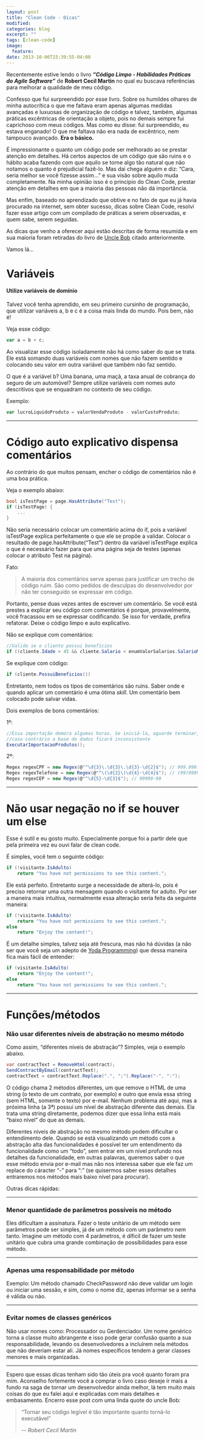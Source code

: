 ```yaml
---
layout: post
title: "Clean Code - Dicas"
modified:
categories: blog
excerpt: ""
tags: [clean-code]
image:
  feature:
date: 2013-10-06T15:39:55-04:00
---
```


Recentemente estive lendo o livro ***“Código Limpo - Habilidades Práticas do Agile Software”*** de **Robert Cecil Martin** no qual eu buscava referências para melhorar a qualidade de meu código.

Confesso que fui surpreendido por esse livro. Sobre os humildes olhares de minha autocrítica o que me faltava eram apenas algumas medidas avançadas e luxuosas de organização de código e talvez, também, algumas práticas excêntricas de orientação a objeto, pois no demais sempre fui caprichoso com meus códigos. Mas como eu disse: fui surpreendido, eu estava enganado! O que me faltava não era nada de excêntrico, nem tampouco avançado. **Era o básico.**

É impressionante o quanto um código pode ser melhorado ao se prestar atenção em detalhes. Há certos aspectos de um código que  são ruins e o hábito acaba fazendo com que aquilo se torne algo tão natural que não notamos o quanto é prejudicial fazê-lo. Mas dai chega alguém e diz: “Cara, seria melhor se você fizesse assim…” e sua visão sobre aquilo muda completamente. Na minha opinião isso é o princípio do Clean Code, prestar atenção em detalhes em que a maioria das pessoas não dá importância.

Mas enfim, baseado no aprendizado que obtive e no fato de que eu já havia procurado na internet, sem obter sucesso, dicas sobre Clean Code, resolvi fazer esse artigo com um compilado de práticas a serem observadas, e quem sabe, serem seguidas.

As dicas que venho a oferecer aqui estão descritas de forma resumida e em sua maioria foram retiradas do livro de [Uncle Bob](https://www.google.com.br/search?q=uncle+bob&aq=f&oq=uncle+bob) citado anteriormente.

Vamos lá...

# Variáveis

#### Utilize variáveis de domínio

Talvez você tenha aprendido, em seu primeiro cursinho de programação, que utilizar variáveis a, b e c é a coisa mais linda do mundo. Pois bem, não é!

Veja esse código:

```javascript
var a = b + c;
```

Ao visualizar esse código isoladamente não há como saber do que se trata. Ele está somando duas variáveis com nomes que não fazem sentido e colocando seu valor em outra variável que também não faz sentido.

O que é a variável b? Uma banana, uma maçã, a taxa anual de cobrança do seguro de um automóvel?
Sempre utilize variáveis com nomes auto descritivos que se enquadram no contexto de seu código.

Exemplo:

```javascript
var lucroLiquidoProduto = valorVendaProduto - valorCustoProduto;
```

---

# Código auto explicativo dispensa comentários

Ao contrário do que muitos pensam, encher o código de comentários não é uma boa prática.

Veja o exemplo abaixo:

```c#
bool isTestPage = page.HasAttribute("Test");
if (isTestPage) {
    ...
}
```

Não seria necessário colocar um comentário acima do if, pois a variável isTestPage explica perfeitamente o que ele se propõe a validar. Colocar o resultado de page.hasAttribute(“Test”) dentro da variável isTestPage explica o que é necessário fazer para que uma página seja de testes (apenas colocar o atributo Test na página).

Fato: 

> A maioria dos comentários serve apenas para justificar um trecho de código ruim. São como pedidos de desculpas do desenvolvedor por não ter conseguido se expressar em código.

Portanto, pense duas vezes antes de escrever um comentário. Se você está prestes a explicar seu código com comentários é porque, provavelmente, você fracassou em se expressar codificando. Se isso for verdade, prefira refatorar. Deixe o código limpo e auto explicativo.

Não se explique com comentários:

```java
//Valida se o cliente possui benefícios
if ((cliente.Idade > 45 && cliente.Salario < enumValorSalarios.SalarioMinimo)
```

Se explique com código:

```java
if (cliente.PossuiBeneficios())
```

Entretanto, nem todos os tipos de comentários são ruins. Saber onde e quando aplicar um comentário é uma ótima *skill*. Um comentário bem colocado pode salvar vidas.

Dois exemplos de bons comentários:

1º:

```java
//Essa importação demora algumas horas. Se iniciá-la, aguarde terminar,
//caso contrário a base de dados ficará inconsistente
ExecutarImportacaoProdutos();
```

2º:

```c#
Regex regexCPF = new Regex(@"^\d{3}\.\d{3}\.\d{3}-\d{2}$"); // 999.999.99
Regex regexTelefone = new Regex(@"^\(\d{2}\)\d{4}-\d{4}$"); // (99)9999-9999
Regex regexCEP = new Regex(@"^\d{5}-\d{3}$"); // 99999-99
```

---

# Não usar negação no if se houver um else

Esse é sutil e eu gosto muito. Especialmente porque foi a partir dele que pela primeira vez eu ouvi falar de clean code.

É simples, você tem o seguinte código:

```java
if (!visitante.IsAdulto)
    return "You have not permissions to see this content.";
```

Ele está perfeito. Entretanto surge a necessidade de alterá-lo, pois é preciso retornar uma outra mensagem quando o visitante for adulto. Por ser a maneira mais intuitiva, normalmente essa alteração seria feita da seguinte maneira:

```c#
if (!visitante.IsAdulto)
    return "You have not permissions to see this content.";
else
    return "Enjoy the content!";
```

É um detalhe simples, talvez seja até frescura, mas não há dúvidas (a não ser que você seja um adepto de [Yoda Programming](https://en.wikipedia.org/wiki/Yoda_conditions)) que dessa maneira fica mais fácil de entender:

```java
if (visitante.IsAdulto)
    return "Enjoy the content!";
else
    return "You have not permissions to see this content.";
```

---

# Funções/métodos

### Não usar diferentes níveis de abstração no mesmo método

Como assim, “diferentes níveis de abstração”? Simples, veja o exemplo abaixo.

```c#
var contractText = RemoveHtml(contract);
SendContractByEmail(contractText);
contractText = contractText.Replace(".", ";").Replace("-", ":");
```

O código chama 2 métodos diferentes, um que remove o HTML de uma string (o texto de um contrato, por exemplo) e outro que envia essa string (sem HTML, somente o texto) por e-mail.
Nenhum problema até aqui, mas a próxima linha (a 3ª) possui um nível de abstração diferente das demais. Ela trata uma string diretamente, podemos dizer que essa linha está mais “baixo nível” do que as demais. 

Diferentes níveis de abstração no mesmo método podem dificultar o entendimento dele. Quando se está visualizando um método com a abstração alta das funcionalidades é possível ter um entendimento da funcionalidade como um “todo”, sem entrar em um nível profundo nos detalhes da funcionalidade, em outras palavras, queremos saber o que esse método envia por e-mail mas não nos interessa saber que ele faz um replace do cáracter “-” para “:” (se quisermos saber esses detalhes entraremos nos métodos mais baixo nível para procurar).

Outras dicas rápidas:

---

### Menor quantidade de parâmetros possíveis no método

Eles dificultam a assinatura. Fazer o teste unitário de um método sem parâmetros pode ser simples, já de um método com um parâmetro nem tanto. Imagine um método com 4 parâmetros, é díficil de fazer um teste unitário que cubra uma grande combinação de possibilidades para esse método.

---

### Apenas uma responsabilidade por método

Exemplo: Um método chamado CheckPassword não deve validar um login ou iniciar uma sessão, e sim, como o nome diz, apenas informar se a senha é válida ou não.

---

### Evitar nomes de classes genéricos

Não usar nomes como: Processador ou Gerdenciador. Um nome genérico torna a classe muito abrangente e isso pode gerar confusão quanto a sua responsabilidade, levando os desenvolvedores a incluírem nela métodos que não deveriam estar ali. Já nomes específicos tendem a gerar classes menores e mais organizadas.

---

Espero que essas dicas tenham sido tão úteis pra você quanto foram pra mim. Aconselho fortemente você a comprar o livro caso deseje ir mais a fundo na saga de tornar um  desenvolvedor ainda melhor, lá tem muito mais coisas do que eu falei aqui e explicadas com mais detalhes e embasamento. Encerro esse post com uma linda quote do uncle Bob:

> “Tornar seu código legível é tão importante quanto torná-lo executável” 
>
> -- <cite>Robert Cecil Martin</cite>